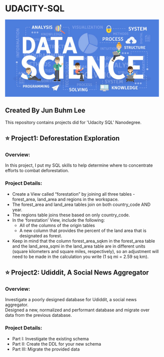 UDACITY-SQL
===
![](https://github.com/jbakabaam/UDACITY-SQL/blob/master/Images/temp.jpeg?raw=true)

Created By Jun Buhm Lee
---
This repository contains projects did for 'Udacity SQL' Nanodegree.

⭐️ Project1: Deforestation Exploration
---
### Overview:
In this project, I put my SQL skills to help determine where to concentrate efforts to combat deforestation.

### Project Details:
- Create a View called “forestation” by joining all three tables - forest_area, land_area and regions in the workspace.
- The forest_area and land_area tables join on both country_code AND year.
- The regions table joins these based on only country_code.
- In the ‘forestation’ View, include the following:
  - All of the columns of the origin tables
  - A new column that provides the percent of the land area that is designated as forest.
- Keep in mind that the column forest_area_sqkm in the forest_area table and the land_area_sqmi in the land_area table are in different units (square kilometers and square miles, respectively), so an adjustment will need to be made in the calculation you write (1 sq mi = 2.59 sq km).

⭐️ Project2: Udiddit, A Social News Aggregator
---
### Overview:
Investigate a poorly designed database for Udiddit, a social news aggregator.  
Designed a new, normalized and performant database and migrate over data from the previous database.

### Project Details:
- Part I: Investigate the existing schema
- Part II: Create the DDL for your new schema
- Part III: Migrate the provided data
